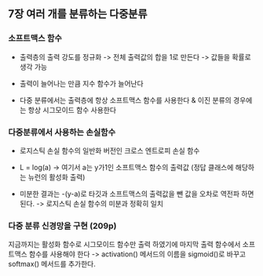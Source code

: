 
## 7장 여러 개를 분류하는 다중분류
### 소프트맥스 함수 
- 출력층의 출력 강도를 정규화 -> 전체 출력값의 합을 1로 만든다 -> 값들을 확률로 생각 가능 

- 출력이 늘어나는 만큼 지수 함수가 늘어난다

- 다중 분류에서는 출력층에 항상 소프트맥스 함수를 사용한다 & 이진 분류의 경우에는 항상 시그모이드 함수 사용한다

### 다중분류에서 사용하는 손실함수 
- 로지스틱 손실 함수의 일반화 버전인 크로스 엔트로피 손실 함수

- L = log(a) -> 여기서 a는 y가1인 소프트맥스 함수의 출력값 (정답 클래스에 해당하는 뉴런의 활성화 출력)

- 미분한 결과는 -(y-a)로 타깃과 소프트맥스의 출력값을 뺀 값을 오차로 역전파 하면 된다. -> 로지스틱 손실 함수의 미분과 정확히 일치

### 다중 분류 신경망을 구현 (209p)
지금까지는 활성화 함수로 시그모이드 함수만 출력 하였기에 마지막 출력 함수에서 소프트맥스 함수를 사용해야 한다 -> activation() 메서드의 이름을 sigmoid()로 바꾸고 softmax() 메서드를 추가한다.